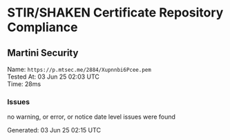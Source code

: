 # STIR/SHAKEN Certificate Repository Compliance

## Martini Security

Name: `https://p.mtsec.me/2884/Xupnnbi6Pcee.pem`\
Tested At: 03 Jun 25 02:03 UTC\
Time: 28ms

### Issues

no warning, or error, or notice date level issues were found

Generated: 03 Jun 25 02:15 UTC
